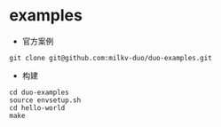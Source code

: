 # examples

- 官方案例
```shell
git clone git@github.com:milkv-duo/duo-examples.git
```

- 构建
```shell
cd duo-examples
source envsetup.sh
cd hello-world
make
```
